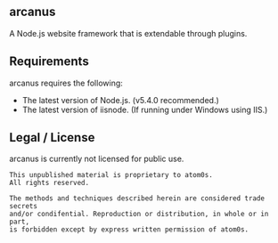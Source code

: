 ## arcanus

A Node.js website framework that is extendable through plugins.

## Requirements

arcanus requires the following:

 - The latest version of Node.js. (v5.4.0 recommended.)
 - The latest version of iisnode. (If running under Windows using IIS.)

## Legal / License

arcanus is currently not licensed for public use.

    This unpublished material is proprietary to atom0s.
    All rights reserved.

    The methods and techniques described herein are considered trade secrets
    and/or condifential. Reproduction or distribution, in whole or in part,
    is forbidden except by express written permission of atom0s.
